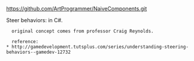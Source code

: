 https://github.com/ArtProgrammer/NaiveComponents.git

Steer behaviors:
      in C#.
      
      original concept comes from professor Craig Reynolds.

      reference:
	* http://gamedevelopment.tutsplus.com/series/understanding-steering-behaviors--gamedev-12732